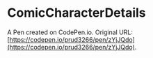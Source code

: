 # ComicCharacterDetails

A Pen created on CodePen.io. Original URL: [https://codepen.io/prud3266/pen/zYjJQdo](https://codepen.io/prud3266/pen/zYjJQdo).

